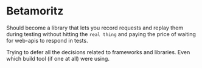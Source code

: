 # Betamoritz

Should become a library that lets you record requests and replay them during testing without hitting the `real thing` and paying the price of waiting for web-apis to respond in tests.

Trying to defer all the decisions related to frameworks and libraries. Even which build tool (if one at all) were using.